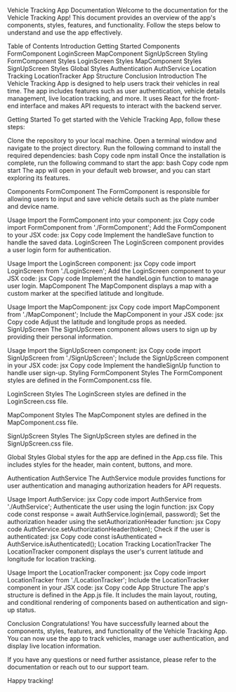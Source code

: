 Vehicle Tracking App Documentation
Welcome to the documentation for the Vehicle Tracking App! This document provides an overview of the app's components, styles, features, and functionality. Follow the steps below to understand and use the app effectively.

Table of Contents
Introduction
Getting Started
Components
FormComponent
LoginScreen
MapComponent
SignUpScreen
Styling
FormComponent Styles
LoginScreen Styles
MapComponent Styles
SignUpScreen Styles
Global Styles
Authentication
AuthService
Location Tracking
LocationTracker
App Structure
Conclusion
Introduction
The Vehicle Tracking App is designed to help users track their vehicles in real time. The app includes features such as user authentication, vehicle details management, live location tracking, and more. It uses React for the front-end interface and makes API requests to interact with the backend server.

Getting Started
To get started with the Vehicle Tracking App, follow these steps:

Clone the repository to your local machine.
Open a terminal window and navigate to the project directory.
Run the following command to install the required dependencies:
bash
Copy code
npm install
Once the installation is complete, run the following command to start the app:
bash
Copy code
npm start
The app will open in your default web browser, and you can start exploring its features.

Components
FormComponent
The FormComponent is responsible for allowing users to input and save vehicle details such as the plate number and device name.

Usage
Import the FormComponent into your component:
jsx
Copy code
import FormComponent from './FormComponent';
Add the FormComponent to your JSX code:
jsx
Copy code
<FormComponent onSave={handleSave} />
Implement the handleSave function to handle the saved data.
LoginScreen
The LoginScreen component provides a user login form for authentication.

Usage
Import the LoginScreen component:
jsx
Copy code
import LoginScreen from './LoginScreen';
Add the LoginScreen component to your JSX code:
jsx
Copy code
<LoginScreen onLogin={handleLogin} />
Implement the handleLogin function to manage user login.
MapComponent
The MapComponent displays a map with a custom marker at the specified latitude and longitude.

Usage
Import the MapComponent:
jsx
Copy code
import MapComponent from './MapComponent';
Include the MapComponent in your JSX code:
jsx
Copy code
<MapComponent latitude={26.2124} longitude={78.1772} />
Adjust the latitude and longitude props as needed.
SignUpScreen
The SignUpScreen component allows users to sign up by providing their personal information.

Usage
Import the SignUpScreen component:
jsx
Copy code
import SignUpScreen from './SignUpScreen';
Include the SignUpScreen component in your JSX code:
jsx
Copy code
<SignUpScreen onSignUp={handleSignUp} />
Implement the handleSignUp function to handle user sign-up.
Styling
FormComponent Styles
The FormComponent styles are defined in the FormComponent.css file.

LoginScreen Styles
The LoginScreen styles are defined in the LoginScreen.css file.

MapComponent Styles
The MapComponent styles are defined in the MapComponent.css file.

SignUpScreen Styles
The SignUpScreen styles are defined in the SignUpScreen.css file.

Global Styles
Global styles for the app are defined in the App.css file. This includes styles for the header, main content, buttons, and more.

Authentication
AuthService
The AuthService module provides functions for user authentication and managing authorization headers for API requests.

Usage
Import AuthService:
jsx
Copy code
import AuthService from './AuthService';
Authenticate the user using the login function:
jsx
Copy code
const response = await AuthService.login(email, password);
Set the authorization header using the setAuthorizationHeader function:
jsx
Copy code
AuthService.setAuthorizationHeader(token);
Check if the user is authenticated:
jsx
Copy code
const isAuthenticated = AuthService.isAuthenticated();
Location Tracking
LocationTracker
The LocationTracker component displays the user's current latitude and longitude for location tracking.

Usage
Import the LocationTracker component:
jsx
Copy code
import LocationTracker from './LocationTracker';
Include the LocationTracker component in your JSX code:
jsx
Copy code
<LocationTracker />
App Structure
The app's structure is defined in the App.js file. It includes the main layout, routing, and conditional rendering of components based on authentication and sign-up status.

Conclusion
Congratulations! You have successfully learned about the components, styles, features, and functionality of the Vehicle Tracking App. You can now use the app to track vehicles, manage user authentication, and display live location information.

If you have any questions or need further assistance, please refer to the documentation or reach out to our support team.

Happy tracking!
